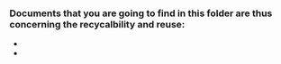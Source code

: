 ### Documents that you are going to find in this folder are thus concerning the recycalbility and reuse:
-
-

